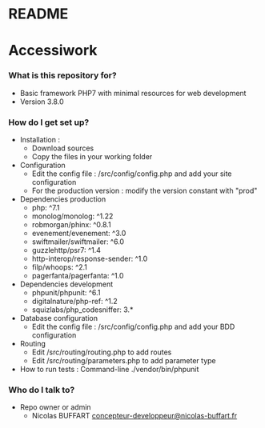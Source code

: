 # README #

# Accessiwork #

### What is this repository for? ###

* Basic framework PHP7 with minimal resources for web development
* Version 3.8.0

### How do I get set up? ###

* Installation : 
    - Download sources
    - Copy the files in your working folder
* Configuration
    - Edit the config file : /src/config/config.php and add your site configuration
    - For the production version : modify the version constant with "prod"
* Dependencies production
    - php: ^7.1
    - monolog/monolog: ^1.22
    - robmorgan/phinx: ^0.8.1
    - evenement/evenement: ^3.0
    - swiftmailer/swiftmailer: ^6.0
    - guzzlehttp/psr7: ^1.4
    - http-interop/response-sender: ^1.0
    - filp/whoops: ^2.1 
    - pagerfanta/pagerfanta: ^1.0
* Dependencies development
    - phpunit/phpunit: ^6.1
    - digitalnature/php-ref: ^1.2
    - squizlabs/php_codesniffer: 3.*
* Database configuration
    - Edit the config file : /src/config/config.php and add your BDD configuration
* Routing
    - Edit /src/routing/routing.php to add routes
    - Edit /src/routing/parameters.php to add parameter type
* How to run tests : Command-line ./vendor/bin/phpunit

### Who do I talk to? ###

* Repo owner or admin
    - Nicolas BUFFART <concepteur-developpeur@nicolas-buffart.fr>